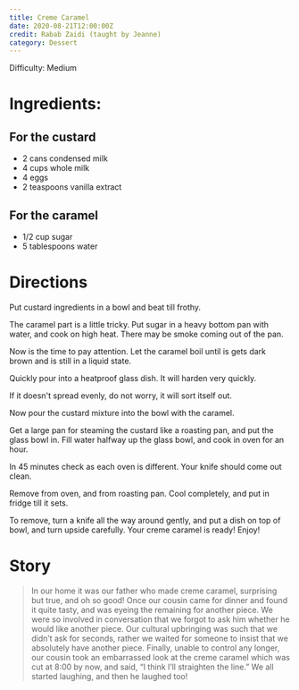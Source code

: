```yaml
---
title: Creme Caramel 
date: 2020-08-21T12:00:00Z
credit: Rabab Zaidi (taught by Jeanne)
category: Dessert
---
```

Difficulty: Medium

# Ingredients:

## For the custard

* 2 cans condensed milk
* 4 cups whole milk
* 4 eggs
* 2 teaspoons vanilla extract

## For the caramel

* 1/2 cup sugar
* 5 tablespoons water 

# Directions

Put custard ingredients in a bowl and beat till frothy.

The caramel part is a little tricky. Put sugar in a heavy bottom pan with water, and cook on high heat. There may be smoke coming out of the pan. 

Now is the time to pay attention.  Let the caramel boil until is gets dark brown and is still in a liquid state. 

Quickly pour into a heatproof glass dish. It will harden very quickly.

If it doesn't spread evenly, do not worry, it will sort itself out. 

Now pour the custard mixture into the bowl with the caramel.

Get a large pan for steaming the custard like a roasting pan, and put the glass bowl in. Fill water halfway up the glass bowl, and cook in oven for an hour. 

In 45 minutes check as each oven is different. Your knife should come out clean. 

Remove from oven, and from roasting pan. Cool completely, and put in fridge till it sets. 

To remove, turn a knife all the way around gently, and put a dish on top of bowl, and turn upside carefully. Your creme caramel is ready! Enjoy!

# Story
> In our home it was our father who made creme caramel, surprising but true, and oh so good! Once our cousin came for dinner and found it quite tasty, 
and was eyeing the remaining for another piece. We were so involved in conversation that we forgot to ask him whether he would like another piece. 
Our cultural upbringing was such that we didn’t ask for seconds, rather we waited for someone to insist that we absolutely have another piece. 
Finally, unable to control any longer, our cousin took an embarrassed look at the creme caramel which was cut at 8:00 by now, and said, 
“I think I’ll straighten the line.” We all started laughing, and then he laughed too!
